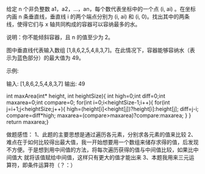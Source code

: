 给定 n 个非负整数 a1，a2，...，an，每个数代表坐标中的一个点 (i, ai) 。在坐标内画 n 条垂直线，垂直线 i 的两个端点分别为 (i, ai) 和 (i, 0)。找出其中的两条线，使得它们与 x 轴共同构成的容器可以容纳最多的水。

说明：你不能倾斜容器，且 n 的值至少为 2。

图中垂直线代表输入数组 [1,8,6,2,5,4,8,3,7]。在此情况下，容器能够容纳水（表示为蓝色部分）的最大值为 49。

示例:

输入: [1,8,6,2,5,4,8,3,7]
输出: 49

int maxArea(int* height, int heightSize){
    int high=0;int diff=0;int maxarea=0;int compare=0;
    for(int i=0;i<heightSize-1;i++){
        for(int j=i+1;j<heightSize;j++){
            high=(height[i]<height[j])?height[i]:height[j];
            diff=j-i;
            compare=diff*high;
            maxarea=(compare>maxarea)?compare:maxarea;
           }
        }
return maxarea;}


做题感悟：
1、此题的主要思想是通过遍历各元素，分别求各元素的值来比较
2、难点在于如何比较得出最大值，我一开始想要用一个数组来储存求得的值，后发现不方便。于是想到用中间值的方法，将每次遍历获得的值与中间值比较，如果比中间值大
就将该值赋给中间值，这样只有更大的值才能出来
3、本题我用来三元运算符，即条件运算符（？：）
